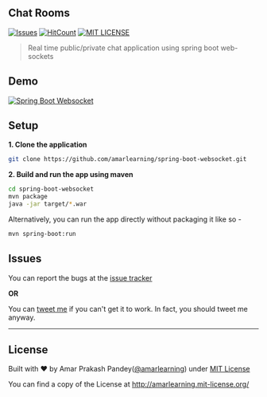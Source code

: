 ## Chat Rooms

[![Issues](https://camo.githubusercontent.com/926d8ca67df15de5bd1abac234c0603d94f66c00/68747470733a2f2f696d672e736869656c64732e696f2f62616467652f636f6e747269627574696f6e732d77656c636f6d652d627269676874677265656e2e7376673f7374796c653d666c6174)](https://github.com/amarlearning/spring-boot-websocket/issues)
[![HitCount](http://hits.dwyl.io/amarlearning/spring-boot-websocket.svg)](http://hits.dwyl.io/amarlearning/spring-boot-websocket)
[![MIT LICENSE](https://img.shields.io/pypi/l/pyzipcode-cli.svg)](http://amarlearning.mit-license.org/)

> Real time public/private chat application using spring boot web-sockets

## Demo
[![Spring Boot Websocket](https://www.amarpandey.me/img/spring-boot-websocket.png)](https://spring-ws-app.herokuapp.com/)

## Setup

**1. Clone the application**

```bash
git clone https://github.com/amarlearning/spring-boot-websocket.git
```

**2. Build and run the app using maven**

```bash
cd spring-boot-websocket
mvn package
java -jar target/*.war
```

Alternatively, you can run the app directly without packaging it like so -

```bash
mvn spring-boot:run
```

## Issues

You can report the bugs at the [issue tracker](https://github.com/amarlearning/spring-boot-websocket/issues)

**OR**

You can [tweet me](https://twitter.com/iamarpandey) if you can't get it to work. In fact, you should tweet me anyway.

***

## License

Built with ♥ by Amar Prakash Pandey([@amarlearning](http://github.com/amarlearning)) under [MIT License](http://amarlearning.mit-license.org/) 

You can find a copy of the License at http://amarlearning.mit-license.org/
